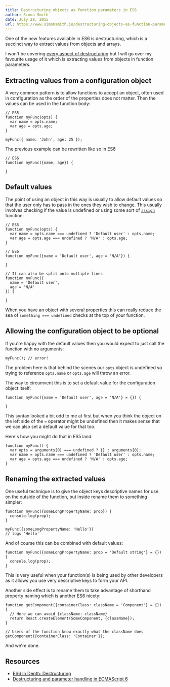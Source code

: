 ```yaml
---
title: Destructuring objects as function parameters in ES6
author: Simon Smith
date: July 28, 2015
url: https://www.simonsmith.io/destructuring-objects-as-function-parameters-in-es6
---
```


One of the new features available in ES6 is destructuring, which is a succinct way to extract values from objects and arrays.

I won't be covering [every aspect of destructuring](https://developer.mozilla.org/en-US/docs/Web/JavaScript/Reference/Operators/Destructuring_assignment) but I will go over my favourite usage of it which is extracting values from objects in function parameters.

## Extracting values from a configuration object

A very common pattern is to allow functions to accept an object,  often used in configuration as the order of the properties does not  matter. Then the values can be used in the function body:

```
// ES5
function myFunc(opts) {
  var name = opts.name;
  var age = opts.age;
}

myFunc({ name: 'John', age: 25 });
```

The previous example can be rewritten like so in ES6

```
// ES6
function myFunc({name, age}) {

}
```

## Default values

The point of using an object in this way is usually to allow default  values so that the user only has to pass in the ones they wish to  change. This usually involves checking if the value is undefined or  using some sort of [`assign`](https://developer.mozilla.org/en/docs/Web/JavaScript/Reference/Global_Objects/Object/assign) function:

```
// ES5
function myFunc(opts) {
  var name = opts.name === undefined ? 'Default user' : opts.name;
  var age = opts.age === undefined ? 'N/A' : opts.age;
}
```

```
// ES6
function myFunc({name = 'Default user', age = 'N/A'}) {

}

// It can also be split onto multiple lines
function myFunc({
  name = 'Default user',
  age = 'N/A'
}) {

}
```

When you have an object with several properties this can really reduce the sea of `something === undefined` checks at the top of your function.

## Allowing the configuration object to be optional

If you're happy with the default values then you would expect to just call the function with no arguments:

```
myFunc(); // error!
```

The problem here is that behind the scenes our `opts` object is undefined so trying to reference `opts.name` or `opts.age` will throw an error.

The way to circumvent this is to set a default value for the configuration object itself:

```
function myFunc({name = 'Default user', age = 'N/A'} = {}) {

}
```

This syntax looked a bit odd to me at first but when you think the object on the left side of the `=` operator might be undefined then it makes sense that we can also set a default value for that too.

Here's how you might do that in ES5 land:

```
function myFunc() {
  var opts = arguments[0] === undefined ? {} : arguments[0];
  var name = opts.name === undefined ? 'Default user' : opts.name;
  var age = opts.age === undefined ? 'N/A' : opts.age;
}
```

## Renaming the extracted values

One useful technique is to give the object keys descriptive names for use on the outside of the function, but inside rename them to something simpler:

```
function myFunc({someLongPropertyName: prop}) {
  console.log(prop);
}

myFunc({someLongPropertyName: 'Hello'})
// logs 'Hello'
```

And of course this can be combined with default values:

```
function myFunc({someLongPropertyName: prop = 'Default string'} = {}) {
  console.log(prop);
}
```

This is very useful when your function(s) is being used by other  developers as it allows you use very descriptive keys to form your API.

Another side effect is to rename them to take advantage of shorthand property naming which is another ES6 nicety:

```
function getComponent({containerClass: className = 'Component'} = {}) {
  // Here we can avoid {className: className}
  return React.createElement(SomeComponent, {className});
}

// Users of the function know exactly what the className does
getComponent({containerClass: 'Container'});
```

And we're done.

## Resources

- [ES6 In Depth: Destructuring](https://hacks.mozilla.org/2015/05/es6-in-depth-destructuring/)
- [Destructuring and parameter handling in ECMAScript 6](http://www.2ality.com/2015/01/es6-destructuring.html)